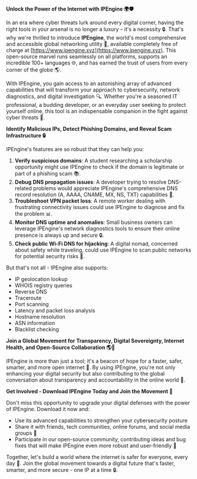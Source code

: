 **Unlock the Power of the Internet with IPEngine 🌍🛡️**

In an era where cyber threats lurk around every digital corner, having the right tools in your arsenal is no longer a luxury – it's a necessity 🔒. That's why we're thrilled to introduce **IPEngine**, the world's most comprehensive and accessible global networking utility 🚀, available completely free of charge at [https://www.ipengine.xyz](https://www.ipengine.xyz). This open-source marvel runs seamlessly on all platforms, supports an incredible 100+ languages 🌐, and has earned the trust of users from every corner of the globe 🌎.

With IPEngine, you gain access to an astonishing array of advanced capabilities that will transform your approach to cybersecurity, network diagnostics, and digital investigation 🔍. Whether you're a seasoned IT professional, a budding developer, or an everyday user seeking to protect yourself online, this tool is an indispensable companion in the fight against cyber threats 🚫.

**Identify Malicious IPs, Detect Phishing Domains, and Reveal Scam Infrastructure 🔒**

IPEngine's features are so robust that they can help you:

1. **Verify suspicious domains**: A student researching a scholarship opportunity might use IPEngine to check if the domain is legitimate or part of a phishing scam 📚.
2. **Debug DNS propagation issues**: A developer trying to resolve DNS-related problems would appreciate IPEngine's comprehensive DNS record resolution (A, AAAA, CNAME, MX, NS, TXT) capabilities 🔗.
3. **Troubleshoot VPN packet loss**: A remote worker dealing with frustrating connectivity issues could use IPEngine to diagnose and fix the problem 📊.
4. **Monitor DNS uptime and anomalies**: Small business owners can leverage IPEngine's network diagnostics tools to ensure their online presence is always up and secure 🔒.
5. **Check public Wi-Fi DNS for hijacking**: A digital nomad, concerned about safety while traveling, could use IPEngine to scan public networks for potential security risks 🚀.

But that's not all - IPEngine also supports:

* IP geolocation lookup
* WHOIS registry queries
* Reverse DNS
* Traceroute
* Port scanning
* Latency and packet loss analysis
* Hostname resolution
* ASN information
* Blacklist checking

**Join a Global Movement for Transparency, Digital Sovereignty, Internet Health, and Open-Source Collaboration 🌎👫**

IPEngine is more than just a tool; it's a beacon of hope for a faster, safer, smarter, and more open internet 🚀. By using IPEngine, you're not only enhancing your digital security but also contributing to the global conversation about transparency and accountability in the online world 📢.

**Get Involved - Download IPEngine Today and Join the Movement 🔗**

Don't miss this opportunity to upgrade your digital defenses with the power of IPEngine. Download it now and:

* Use its advanced capabilities to strengthen your cybersecurity posture
* Share it with friends, tech communities, online forums, and social media groups 🤝
* Participate in our open-source community, contributing ideas and bug fixes that will make IPEngine even more robust and user-friendly 🔨

Together, let's build a world where the internet is safer for everyone, every day 🌟. Join the global movement towards a digital future that's faster, smarter, and more secure - one IP at a time 🔒.